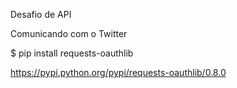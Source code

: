 Desafio de API

Comunicando com o Twitter


$ pip install requests-oauthlib

https://pypi.python.org/pypi/requests-oauthlib/0.8.0

